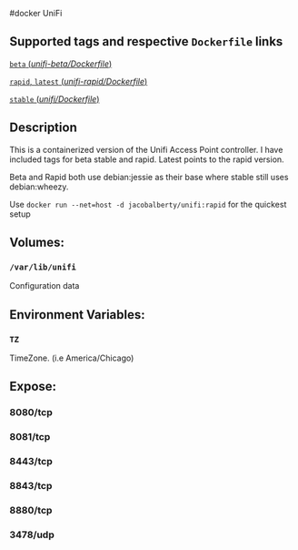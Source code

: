 #docker UniFi

## Supported tags and respective `Dockerfile` links

[`beta` (*unifi-beta/Dockerfile*)](https://github.com/jacobalberty/unifi-docker/blob/master/unifi-beta/Dockerfile)

[`rapid`, `latest` (*unifi-rapid/Dockerfile*)](https://github.com/jacobalberty/unifi-docker/blob/master/unifi-rapid/Dockerfile)

[`stable` (*unifi/Dockerfile*)](https://github.com/jacobalberty/unifi-docker/blob/master/unifi/Dockerfile)

## Description 
This is a containerized version of the Unifi Access Point controller.
I have included tags for beta stable and rapid. Latest points to the rapid version.

Beta and Rapid both use debian:jessie as their base where stable still uses debian:wheezy.

Use `docker run --net=host -d jacobalberty/unifi:rapid` for the quickest setup

## Volumes:

### `/var/lib/unifi`
Configuration data

## Environment Variables:
### `TZ`
TimeZone. (i.e America/Chicago)

## Expose:
### 8080/tcp
### 8081/tcp
### 8443/tcp
### 8843/tcp
### 8880/tcp
### 3478/udp
